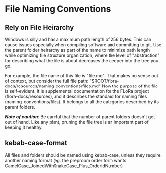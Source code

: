 # File Naming Conventions

## Rely on File Heirarchy

Windows is silly and has a maximum path length of 256 bytes. This can cause issues especially when compiling software and committing to git.
Use the parent folder heirarchy as part of the name to minimize path length while optimizing file structure organization, where the level of "abstraction" for describing what the file is about decreases the deeper into the tree you go.

For example, the file name of this file is "file.md". That makes no sense out of context, but consider the full file path: 
"$ROOT/flora-docs/resources/naming-conventions/files.md"
Now the purpose of the file is self-evident. It is supplemental documentation for the FLoRa project (flora-docs/resources), and it describes the standard for naming files (naming-conventions/files).
It belongs to all the categories described by its parent folders.

***Note of caution***: Be careful that the number of parent folders doesn't get out of hand. Like any plant, pruning the file tree is an important part of keeping it healthy.

## kebab-case-format

All files and folders should be named using kebab-case, unless they require another naming format (eg. the preproom order form wants CamelCase_JoinedWithSnakeCase_Plus_OrderIdNumber)
